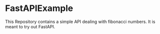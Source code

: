 # FastAPIExample
This Repository contains a simple API dealing with fibonacci numbers. It is meant to try out FastAPI.
